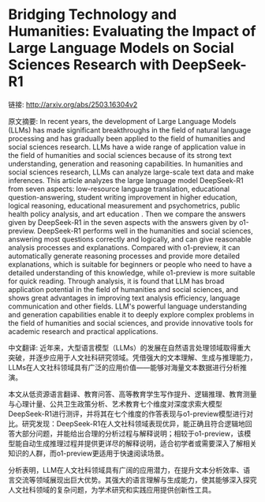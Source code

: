 # Bridging Technology and Humanities: Evaluating the Impact of Large Language Models on Social Sciences Research with DeepSeek-R1

链接: http://arxiv.org/abs/2503.16304v2

原文摘要:
In recent years, the development of Large Language Models (LLMs) has made
significant breakthroughs in the field of natural language processing and has
gradually been applied to the field of humanities and social sciences research.
LLMs have a wide range of application value in the field of humanities and
social sciences because of its strong text understanding, generation and
reasoning capabilities. In humanities and social sciences research, LLMs can
analyze large-scale text data and make inferences.
  This article analyzes the large language model DeepSeek-R1 from seven
aspects: low-resource language translation, educational question-answering,
student writing improvement in higher education, logical reasoning, educational
measurement and psychometrics, public health policy analysis, and art education
. Then we compare the answers given by DeepSeek-R1 in the seven aspects with
the answers given by o1-preview. DeepSeek-R1 performs well in the humanities
and social sciences, answering most questions correctly and logically, and can
give reasonable analysis processes and explanations. Compared with o1-preview,
it can automatically generate reasoning processes and provide more detailed
explanations, which is suitable for beginners or people who need to have a
detailed understanding of this knowledge, while o1-preview is more suitable for
quick reading.
  Through analysis, it is found that LLM has broad application potential in the
field of humanities and social sciences, and shows great advantages in
improving text analysis efficiency, language communication and other fields.
LLM's powerful language understanding and generation capabilities enable it to
deeply explore complex problems in the field of humanities and social sciences,
and provide innovative tools for academic research and practical applications.

中文翻译:
近年来，大型语言模型（LLMs）的发展在自然语言处理领域取得重大突破，并逐步应用于人文社科研究领域。凭借强大的文本理解、生成与推理能力，LLMs在人文社科领域具有广泛的应用价值——能够对海量文本数据进行分析推演。

本文从低资源语言翻译、教育问答、高等教育学生写作提升、逻辑推理、教育测量与心理计量、公共卫生政策分析、艺术教育七个维度对深度求索大模型DeepSeek-R1进行测评，并将其在七个维度的作答表现与o1-preview模型进行对比。研究发现：DeepSeek-R1在人文社科领域表现优异，能正确且符合逻辑地回答大部分问题，并能给出合理的分析过程与解释说明；相较于o1-preview，该模型能自动生成推理过程并提供更详尽的解释说明，适合初学者或需要深入了解相关知识的人群，而o1-preview更适用于快速阅读场景。

分析表明，LLM在人文社科领域具有广阔的应用潜力，在提升文本分析效率、语言交流等领域展现出巨大优势。其强大的语言理解与生成能力，使其能够深入探究人文社科领域的复杂问题，为学术研究和实践应用提供创新性工具。
